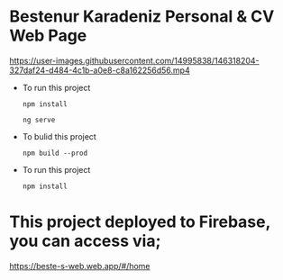 # Bestenur Karadeniz Personal & CV Web Page


https://user-images.githubusercontent.com/14995838/146318204-327daf24-d484-4c1b-a0e8-c8a162256d56.mp4



- To run this project

    `npm install`

    `ng serve`


- To bulid this project

    `npm build --prod`


- To run this project

    `npm install`

# This project deployed to Firebase, you can access via;
https://beste-s-web.web.app/#/home

